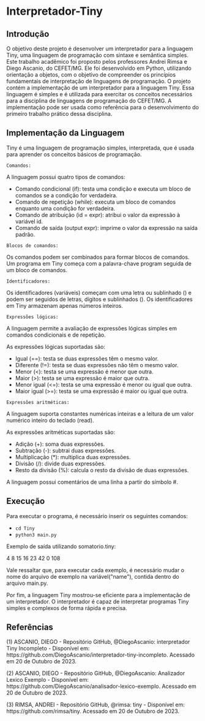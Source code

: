 # Interpretador-Tiny

<h2>Introdução</h2>

O objetivo deste projeto é desenvolver um interpretador para a linguagem Tiny, uma linguagem de programação com sintaxe e semântica simples. Este trabalho acadêmico foi proposto pelos professores Andrei Rimsa e Diego Ascanio, do CEFET/MG. Ele foi desenvolvido em Python, utilizando orientação a objetos, com o objetivo de compreender os princípios fundamentais de interpretação de linguagens de programação. O projeto contém a implementação de um interpretador para a linguagem Tiny. Essa linguagem é simples e é utilizada para exercitar os conceitos necessários para a disciplina de linguagens de programação do CEFET/MG. A implementação pode ser usada como referência para o desenvolvimento do primeiro trabalho prático dessa disciplina.

<h2>Implementação da Linguagem</h2>

Tiny é uma linguagem de programação simples, interpretada, que é usada para aprender os conceitos básicos de programação.

``` Comandos: ```

<p>A linguagem possui quatro tipos de comandos:</p>

- Comando condicional (if): testa uma condição e executa um bloco de comandos se a condição for verdadeira.
- Comando de repetição (while): executa um bloco de comandos enquanto uma condição for verdadeira.
- Comando de atribuição (id = expr): atribui o valor da expressão à variável id.
- Comando de saída (output expr): imprime o valor da expressão na saída padrão.

``` Blocos de comandos: ```

Os comandos podem ser combinados para formar blocos de comandos. Um programa em Tiny começa com a palavra-chave program seguida de um bloco de comandos.

``` Identificadores: ```

Os identificadores (variáveis) começam com uma letra ou sublinhado () e podem ser seguidos de letras, dígitos e sublinhados (). Os identificadores em Tiny armazenam apenas números inteiros.

``` Expressões lógicas: ```

A linguagem permite a avaliação de expressões lógicas simples em comandos condicionais e de repetição.

As expressões lógicas suportadas são:

- Igual (==): testa se duas expressões têm o mesmo valor.
- Diferente (!=): testa se duas expressões não têm o mesmo valor.
- Menor (<): testa se uma expressão é menor que outra.
- Maior (>): testa se uma expressão é maior que outra.
- Menor igual (<=): testa se uma expressão é menor ou igual que outra.
- Maior igual (>=): testa se uma expressão é maior ou igual que outra.

``` Expressões aritméticas: ```

A linguagem suporta constantes numéricas inteiras e a leitura de um valor numérico inteiro do teclado (read).

As expressões aritméticas suportadas são:

- Adição (+): soma duas expressões.
- Subtração (-): subtrai duas expressões.
- Multiplicação (*): multiplica duas expressões.
- Divisão (/): divide duas expressões.
- Resto da divisão (%): calcula o resto da divisão de duas expressões.

A linguagem possui comentários de uma linha a partir do símbolo #.


<h2>Execução</h2>

Para executar o programa, é necessário inserir os seguintes comandos:

- ``` cd Tiny ```
- ``` python3 main.py ```

Exemplo de saída utilizando somatorio.tiny:

4
8
15
16
23
42
0
108

Vale ressaltar que, para executar cada exemplo, é necessário mudar o nome do arquivo de exemplo na variável("name"), contida dentro do arquivo main.py.

Por fim, a linguagem Tiny mostrou-se eficiente para a implementação de um interpretador. O interpretador é capaz de interpretar programas Tiny simples e complexos de forma rápida e precisa.

<h2>Referências</h2>

<p>(1) ASCANIO, DIEGO - Repositório GitHub, @DiegoAscanio: interpretador Tiny Incompleto - Disponível em: https://github.com/DiegoAscanio/interpretador-tiny-incompleto. Acessado em 20 de Outubro de 2023.</p>

<p>(2) ASCANIO, DIEGO - Repositório GitHub, @DiegoAscanio: Analizador Lexico Exemplo - Disponível em: https://github.com/DiegoAscanio/analisador-lexico-exemplo. Acessado em 20 de Outubro de 2023.</p>

<p>(3) RIMSA, ANDREI - Repositório GitHub, @rimsa: tiny - Disponível em: https://github.com/rimsa/tiny. Acessado em 20 de Outubro de 2023.</p>


